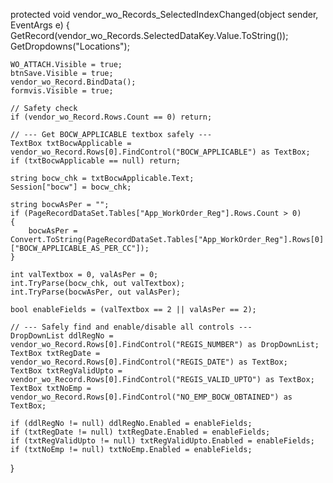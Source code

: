 protected void vendor_wo_Records_SelectedIndexChanged(object sender, EventArgs e)
{
    GetRecord(vendor_wo_Records.SelectedDataKey.Value.ToString());
    GetDropdowns("Locations");

    WO_ATTACH.Visible = true;
    btnSave.Visible = true;
    vendor_wo_Record.BindData();
    formvis.Visible = true;

    // Safety check
    if (vendor_wo_Record.Rows.Count == 0) return;

    // --- Get BOCW_APPLICABLE textbox safely ---
    TextBox txtBocwApplicable = vendor_wo_Record.Rows[0].FindControl("BOCW_APPLICABLE") as TextBox;
    if (txtBocwApplicable == null) return;

    string bocw_chk = txtBocwApplicable.Text;
    Session["bocw"] = bocw_chk;

    string bocwAsPer = "";
    if (PageRecordDataSet.Tables["App_WorkOrder_Reg"].Rows.Count > 0)
    {
        bocwAsPer = Convert.ToString(PageRecordDataSet.Tables["App_WorkOrder_Reg"].Rows[0]["BOCW_APPLICABLE_AS_PER_CC"]);
    }

    int valTextbox = 0, valAsPer = 0;
    int.TryParse(bocw_chk, out valTextbox);
    int.TryParse(bocwAsPer, out valAsPer);

    bool enableFields = (valTextbox == 2 || valAsPer == 2);

    // --- Safely find and enable/disable all controls ---
    DropDownList ddlRegNo = vendor_wo_Record.Rows[0].FindControl("REGIS_NUMBER") as DropDownList;
    TextBox txtRegDate = vendor_wo_Record.Rows[0].FindControl("REGIS_DATE") as TextBox;
    TextBox txtRegValidUpto = vendor_wo_Record.Rows[0].FindControl("REGIS_VALID_UPTO") as TextBox;
    TextBox txtNoEmp = vendor_wo_Record.Rows[0].FindControl("NO_EMP_BOCW_OBTAINED") as TextBox;

    if (ddlRegNo != null) ddlRegNo.Enabled = enableFields;
    if (txtRegDate != null) txtRegDate.Enabled = enableFields;
    if (txtRegValidUpto != null) txtRegValidUpto.Enabled = enableFields;
    if (txtNoEmp != null) txtNoEmp.Enabled = enableFields;
}
